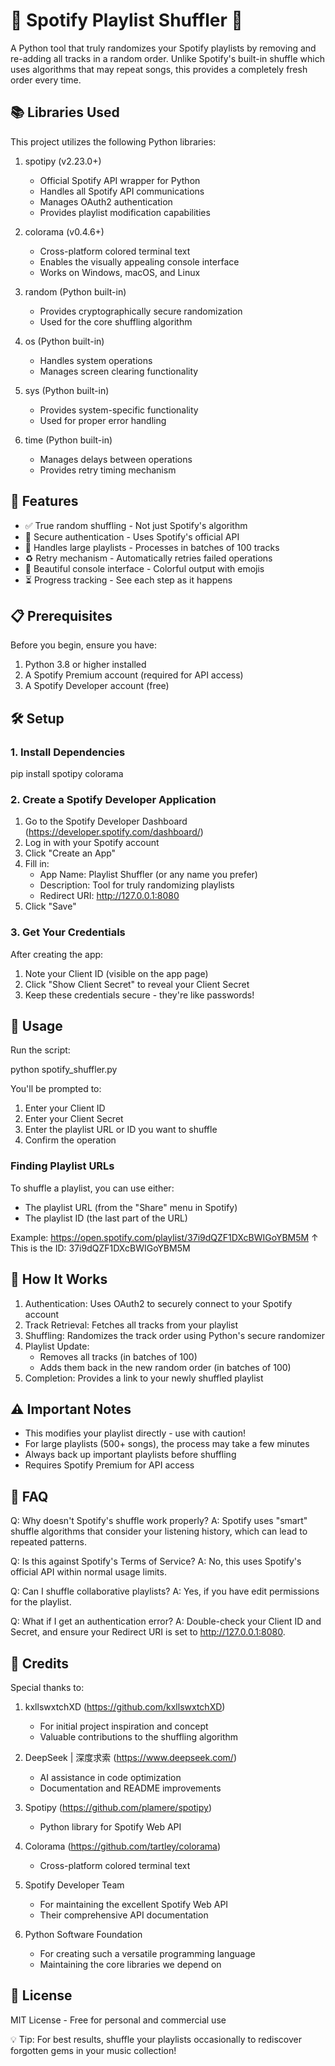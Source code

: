 # 🎵 Spotify Playlist Shuffler 🔀

A Python tool that truly randomizes your Spotify playlists by removing and re-adding all tracks in a random order. Unlike Spotify's built-in shuffle which uses algorithms that may repeat songs, this provides a completely fresh order every time.

## 📚 Libraries Used

This project utilizes the following Python libraries:

1. spotipy (v2.23.0+)
   - Official Spotify API wrapper for Python
   - Handles all Spotify API communications
   - Manages OAuth2 authentication
   - Provides playlist modification capabilities

2. colorama (v0.4.6+)
   - Cross-platform colored terminal text
   - Enables the visually appealing console interface
   - Works on Windows, macOS, and Linux

3. random (Python built-in)
   - Provides cryptographically secure randomization
   - Used for the core shuffling algorithm

4. os (Python built-in)
   - Handles system operations
   - Manages screen clearing functionality

5. sys (Python built-in)
   - Provides system-specific functionality
   - Used for proper error handling

6. time (Python built-in)
   - Manages delays between operations
   - Provides retry timing mechanism

## 🌟 Features

- ✅ True random shuffling - Not just Spotify's algorithm
- 🔐 Secure authentication - Uses Spotify's official API
- 🚀 Handles large playlists - Processes in batches of 100 tracks
- ♻️ Retry mechanism - Automatically retries failed operations
- 🎨 Beautiful console interface - Colorful output with emojis
- ⏳ Progress tracking - See each step as it happens

## 📋 Prerequisites

Before you begin, ensure you have:

1. Python 3.8 or higher installed
2. A Spotify Premium account (required for API access)
3. A Spotify Developer account (free)

## 🛠️ Setup

### 1. Install Dependencies

pip install spotipy colorama

### 2. Create a Spotify Developer Application

1. Go to the Spotify Developer Dashboard (https://developer.spotify.com/dashboard/)
2. Log in with your Spotify account
3. Click "Create an App"
4. Fill in:
   - App Name: Playlist Shuffler (or any name you prefer)
   - Description: Tool for truly randomizing playlists
   - Redirect URI: http://127.0.0.1:8080
5. Click "Save"

### 3. Get Your Credentials

After creating the app:
1. Note your Client ID (visible on the app page)
2. Click "Show Client Secret" to reveal your Client Secret
3. Keep these credentials secure - they're like passwords!

## 🚀 Usage

Run the script:

python spotify_shuffler.py

You'll be prompted to:
1. Enter your Client ID
2. Enter your Client Secret
3. Enter the playlist URL or ID you want to shuffle
4. Confirm the operation

### Finding Playlist URLs

To shuffle a playlist, you can use either:
- The playlist URL (from the "Share" menu in Spotify)
- The playlist ID (the last part of the URL)

Example:
https://open.spotify.com/playlist/37i9dQZF1DXcBWIGoYBM5M
                          ↑ This is the ID: 37i9dQZF1DXcBWIGoYBM5M

## 🔧 How It Works

1. Authentication: Uses OAuth2 to securely connect to your Spotify account
2. Track Retrieval: Fetches all tracks from your playlist
3. Shuffling: Randomizes the track order using Python's secure randomizer
4. Playlist Update:
   - Removes all tracks (in batches of 100)
   - Adds them back in the new random order (in batches of 100)
5. Completion: Provides a link to your newly shuffled playlist

## ⚠️ Important Notes

- This modifies your playlist directly - use with caution!
- For large playlists (500+ songs), the process may take a few minutes
- Always back up important playlists before shuffling
- Requires Spotify Premium for API access

## 🤔 FAQ

Q: Why doesn't Spotify's shuffle work properly?
A: Spotify uses "smart" shuffle algorithms that consider your listening history, which can lead to repeated patterns.

Q: Is this against Spotify's Terms of Service?
A: No, this uses Spotify's official API within normal usage limits.

Q: Can I shuffle collaborative playlists?
A: Yes, if you have edit permissions for the playlist.

Q: What if I get an authentication error?
A: Double-check your Client ID and Secret, and ensure your Redirect URI is set to http://127.0.0.1:8080.

## 🙏 Credits

Special thanks to:

1. kxllswxtchXD (https://github.com/kxllswxtchXD)
   - For initial project inspiration and concept
   - Valuable contributions to the shuffling algorithm

2. DeepSeek | 深度求索 (https://www.deepseek.com/)
   - AI assistance in code optimization
   - Documentation and README improvements

3. Spotipy (https://github.com/plamere/spotipy)
   - Python library for Spotify Web API

4. Colorama (https://github.com/tartley/colorama)
   - Cross-platform colored terminal text

5. Spotify Developer Team
   - For maintaining the excellent Spotify Web API
   - Their comprehensive API documentation

6. Python Software Foundation
   - For creating such a versatile programming language
   - Maintaining the core libraries we depend on

## 📜 License

MIT License - Free for personal and commercial use

💡 Tip: For best results, shuffle your playlists occasionally to rediscover forgotten gems in your music collection!
